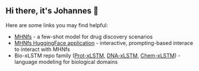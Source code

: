 ## Hi there, it's Johannes 👋

Here are some links you may find helpful:
- [MHNfs](https://github.com/ml-jku/MHNfs) - a few-shot model for drug discovery scenarios
- [MHNfs HuggingFace application](https://huggingface.co/spaces/ml-jku/mhnfs) - interactive, prompting-based interace to interact with MHNfs
- Bio-xLSTM repo family ([Prot-xLSTM](https://github.com/ml-jku/Prot-xLSTM/), [DNA-xLSTM](https://github.com/ml-jku/DNA-xLSTM/), [Chem-xLSTM](https://github.com/ml-jku/Chem-xLSTM/)) - language modeling for biological domains



<!--
**Tschoui/Tschoui** is a ✨ _special_ ✨ repository because its `README.md` (this file) appears on your GitHub profile.

Here are some ideas to get you started:

- 🔭 I’m currently working on ...
- 🌱 I’m currently learning ...
- 👯 I’m looking to collaborate on ...
- 🤔 I’m looking for help with ...
- 💬 Ask me about ...
- 📫 How to reach me: ...
- 😄 Pronouns: ...
- ⚡ Fun fact: ...
-->
